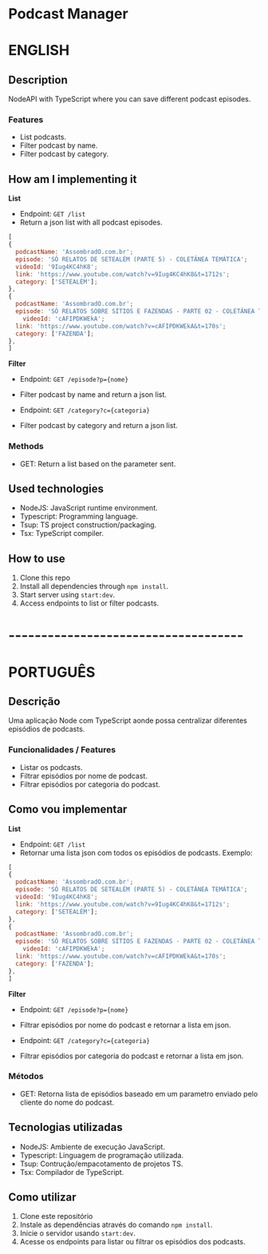 # Podcast Manager

# ENGLISH

## Description

NodeAPI with TypeScript where you can save different podcast episodes.

### Features

- List podcasts.
- Filter podcast by name.
- Filter podcast by category.

## How am I implementing it

**List**

- Endpoint: `GET /list`
- Return a json list with all podcast episodes.

```js
[
{
  podcastName: 'AssombradO.com.br';
  episode: 'SÓ RELATOS DE SETEALÉM (PARTE 5) - COLETÂNEA TEMÁTICA';
  videoId: '9Iug4KC4hK8';
  link: 'https://www.youtube.com/watch?v=9Iug4KC4hK8&t=1712s';
  category: ['SETEALÉM'];
},
{
  podcastName: 'AssombradO.com.br';
  episode: 'SÓ RELATOS SOBRE SÍTIOS E FAZENDAS - PARTE 02 - COLETÂNEA TEMÁTICA';
    videoId: 'cAFIPDKWEkA';
  link: 'https://www.youtube.com/watch?v=cAFIPDKWEkA&t=170s';
  category: ['FAZENDA'];
},
]
```

**Filter**

- Endpoint: `GET /episode?p={nome}`
- Filter podcast by name and return a json list.

- Endpoint: `GET /category?c={categoria}`
- Filter podcast by category and return a json list.

### Methods

- GET: Return a list based on the parameter sent.

## Used technologies

- NodeJS: JavaScript runtime environment.
- Typescript: Programming language.
- Tsup: TS project construction/packaging.
- Tsx: TypeScript compiler.

## How to use

1. Clone this repo
2. Install all dependencies through `npm install`.
3. Start server using `start:dev`.
4. Access endpoints to list or filter podcasts.

# ------------------------------------

# PORTUGUÊS

## Descrição

Uma aplicação Node com TypeScript aonde possa centralizar diferentes episódios de podcasts.

### Funcionalidades / Features

- Listar os podcasts.
- Filtrar episódios por nome de podcast.
- Filtrar episódios por categoria do podcast.

## Como vou implementar

**List**

- Endpoint: `GET /list`
- Retornar uma lista json com todos os episódios de podcasts. Exemplo:

```js
[
{
  podcastName: 'AssombradO.com.br';
  episode: 'SÓ RELATOS DE SETEALÉM (PARTE 5) - COLETÂNEA TEMÁTICA';
  videoId: '9Iug4KC4hK8';
  link: 'https://www.youtube.com/watch?v=9Iug4KC4hK8&t=1712s';
  category: ['SETEALÉM'];
},
{
  podcastName: 'AssombradO.com.br';
  episode: 'SÓ RELATOS SOBRE SÍTIOS E FAZENDAS - PARTE 02 - COLETÂNEA TEMÁTICA';
    videoId: 'cAFIPDKWEkA';
  link: 'https://www.youtube.com/watch?v=cAFIPDKWEkA&t=170s';
  category: ['FAZENDA'];
},
]
```

**Filter**

- Endpoint: `GET /episode?p={nome}`
- Filtrar episódios por nome do podcast e retornar a lista em json.

- Endpoint: `GET /category?c={categoria}`
- Filtrar episódios por categoria do podcast e retornar a lista em json.

### Métodos

- GET: Retorna lista de episódios baseado em um parametro enviado pelo cliente do nome do podcast.

## Tecnologias utilizadas

- NodeJS: Ambiente de execução JavaScript.
- Typescript: Linguagem de programação utilizada.
- Tsup: Contrução/empacotamento de projetos TS.
- Tsx: Compilador de TypeScript.

## Como utilizar

1. Clone este repositório
2. Instale as dependências através do comando `npm install`.
3. Inicie o servidor usando `start:dev`.
4. Acesse os endpoints para listar ou filtrar os episódios dos podcasts.
